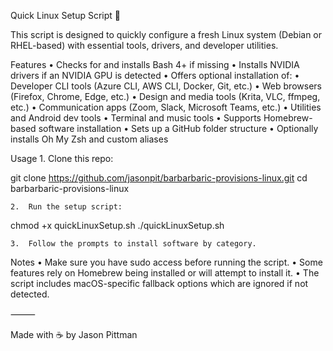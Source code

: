 Quick Linux Setup Script 🐧

This script is designed to quickly configure a fresh Linux system (Debian or RHEL-based) with essential tools, drivers, and developer utilities.

Features
	•	Checks for and installs Bash 4+ if missing
	•	Installs NVIDIA drivers if an NVIDIA GPU is detected
	•	Offers optional installation of:
	•	Developer CLI tools (Azure CLI, AWS CLI, Docker, Git, etc.)
	•	Web browsers (Firefox, Chrome, Edge, etc.)
	•	Design and media tools (Krita, VLC, ffmpeg, etc.)
	•	Communication apps (Zoom, Slack, Microsoft Teams, etc.)
	•	Utilities and Android dev tools
	•	Terminal and music tools
	•	Supports Homebrew-based software installation
	•	Sets up a GitHub folder structure
	•	Optionally installs Oh My Zsh and custom aliases

Usage
	1.	Clone this repo:

git clone https://github.com/jasonpit/barbarbaric-provisions-linux.git
cd barbarbaric-provisions-linux

	2.	Run the setup script:

chmod +x quickLinuxSetup.sh
./quickLinuxSetup.sh

	3.	Follow the prompts to install software by category.

Notes
	•	Make sure you have sudo access before running the script.
	•	Some features rely on Homebrew being installed or will attempt to install it.
	•	The script includes macOS-specific fallback options which are ignored if not detected.

⸻

Made with ☕ by Jason Pittman